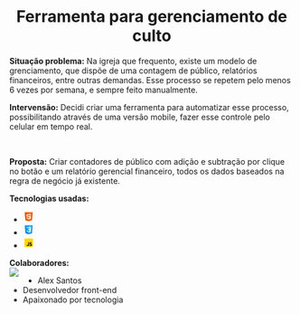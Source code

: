 <h1 align="center">Ferramenta para gerenciamento de culto</h1>

<p>
<strong>Situação problema:</strong> Na igreja que frequento, existe um modelo de grenciamento, que dispõe de uma contagem de público, relatórios financeiros, entre outras demandas. Esse processo se repetem pelo menos 6 vezes por semana, e sempre feito manualmente. 

 <br>

<strong>Intervensão:</strong> Decidi criar uma ferramenta para automatizar esse processo, possibilitando através de uma versão mobile, fazer esse controle pelo celular em tempo real.
</p>

<br>

<p>
<strong>Proposta:</strong> Criar contadores de público com adição e subtração por clique no botão e um relatório gerencial financeiro, todos os dados baseados na regra de negócio já existente.

<br>

<strong>Tecnologias usadas:</strong> 
<ul>
    <li><img src="./images/image-1.png" alt="logo HTML" width="20px"></li>
    <li><img src="./images/image-2.png" alt="logo CSS" width="20px"></li>
    <li><img src="./images/image-3.png" alt="logo JS" width="20px"></li>
</ul>
</p>

<p>
<strong>Colaboradores: </strong> <br>
<img src="https://avatars.githubusercontent.com/u/156544426?s=400&u=94c2bd27f0b97d90343bc6318fd8cc0ae6a51883&v=4" align="left" width="50px">

<p>
<ul>
<li>Alex Santos</li>
<li>Desenvolvedor front-end</li>
<li>Apaixonado por tecnologia</li>
</ul>
</p>

</p>
